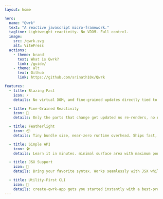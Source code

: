 ```yaml
---
layout: home

hero:
  name: "Qwrk"
  text: "A reactive javascript micro-framework."
  tagline: Lightweight reactivity. No VDOM. Full control.
  image:
    src: /qwrk.svg
    alt: VitePress
  actions:
    - theme: brand
      text: What is Qwrk?
      link: /guide/
    - theme: alt
      text: Github
      link: https://github.com/srinath10x/Qwrk

features:
  - title: Blazing Fast
    icon: ⚡ 
    details: No virtual DOM, and fine-grained updates directly tied to reactive state changes.

  - title: Fine-Grained Reactivity
    icon: 🧠 
    details: Only the parts that change get updated no re-renders, no wasted work.

  - title: Featherlight
    icon: 📦 
    details: Tiny bundle size, near-zero runtime overhead. Ships fast, loads faster.

  - title: Simple API
    icon: 🛠️ 
    details: Learn it in minutes. minimal surface area with maximum power. No boilerplate, just logic.

  - title: JSX Support
    icon: 🧩
    details: Bring your favorite syntax. Works seamlessly with JSX while keeping the runtime thin.

  - title: Utility-First CLI
    icon: 🧰
    details: create-qwrk-app gets you started instantly with a best-practice setup in seconds.
---
```

